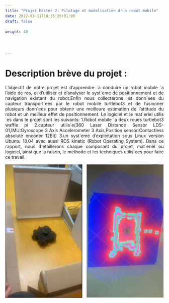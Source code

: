 ```yaml
---
title: "Projet Master 2: Pilotage et modelisation d'un robot mobile"
date: 2022-03-11T18:35:26+01:00
draft: false

weight: 40



---
```


# Description brève du projet :


<p align = "justify"> L’objectif de notre projet est d’apprendre `a conduire un robot mobile `a l’aide de ros, et d’utiliser et d’analyser le syst`eme de positionnement et de navigation existant du robot.Enfin nous collecterons les donn´ees du capteur transport´ees par le robot mobile turtlebot3 et de fusionner plusieurs donn´ees pour obtenir une meilleure estimation de l’attitude du robot et un meilleur effet de positionnement. Le logiciel et le mat´eriel utilis´es dans le projet sont les suivants: 1.Robot mobile `a deux roues turtlebot3 waffle pi 2.capteur utilis´e(360 Laser Distance Sensor LDS-01,IMU:Gyroscope 3 Axis Accelerometer 3 Axis,Position sensor:Contactless absolute encoder 12Bit) 3.un syst`eme d’exploitation sous Linux version Ubuntu 18.04 avec aussi ROS kinetic (Robot Operating System). Dans ce rapport, nous d´etaillerons chaque composant du projet, mat´eriel ou logiciel, ainsi que la raison, le methode et les techniques utilis´ees pour faire ce travail.  </p>


![projets](../projet3.jpg )

